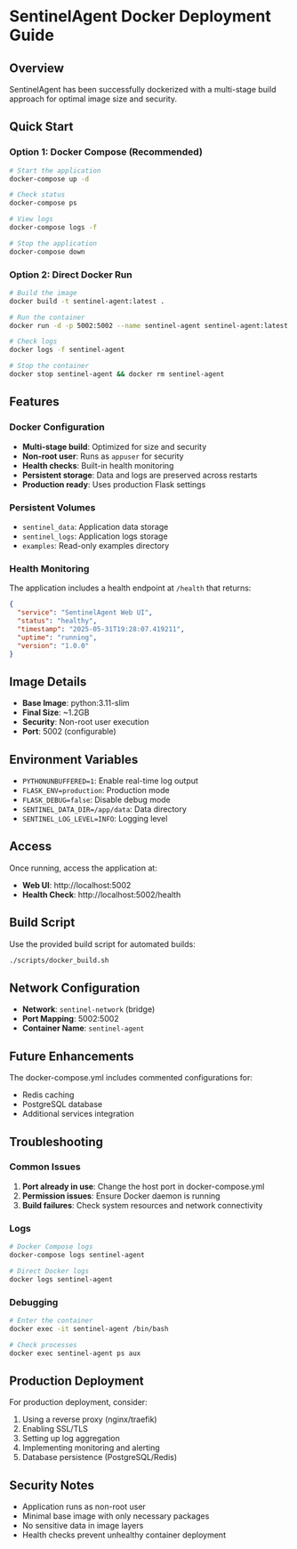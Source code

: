 # SentinelAgent Docker Deployment Guide

## Overview
SentinelAgent has been successfully dockerized with a multi-stage build approach for optimal image size and security.

## Quick Start

### Option 1: Docker Compose (Recommended)
```bash
# Start the application
docker-compose up -d

# Check status
docker-compose ps

# View logs
docker-compose logs -f

# Stop the application
docker-compose down
```

### Option 2: Direct Docker Run
```bash
# Build the image
docker build -t sentinel-agent:latest .

# Run the container
docker run -d -p 5002:5002 --name sentinel-agent sentinel-agent:latest

# Check logs
docker logs -f sentinel-agent

# Stop the container
docker stop sentinel-agent && docker rm sentinel-agent
```

## Features

### Docker Configuration
- **Multi-stage build**: Optimized for size and security
- **Non-root user**: Runs as `appuser` for security
- **Health checks**: Built-in health monitoring
- **Persistent storage**: Data and logs are preserved across restarts
- **Production ready**: Uses production Flask settings

### Persistent Volumes
- `sentinel_data`: Application data storage
- `sentinel_logs`: Application logs storage
- `examples`: Read-only examples directory

### Health Monitoring
The application includes a health endpoint at `/health` that returns:
```json
{
  "service": "SentinelAgent Web UI",
  "status": "healthy",
  "timestamp": "2025-05-31T19:28:07.419211",
  "uptime": "running",
  "version": "1.0.0"
}
```

## Image Details
- **Base Image**: python:3.11-slim
- **Final Size**: ~1.2GB
- **Security**: Non-root user execution
- **Port**: 5002 (configurable)

## Environment Variables
- `PYTHONUNBUFFERED=1`: Enable real-time log output
- `FLASK_ENV=production`: Production mode
- `FLASK_DEBUG=false`: Disable debug mode
- `SENTINEL_DATA_DIR=/app/data`: Data directory
- `SENTINEL_LOG_LEVEL=INFO`: Logging level

## Access
Once running, access the application at:
- **Web UI**: http://localhost:5002
- **Health Check**: http://localhost:5002/health

## Build Script
Use the provided build script for automated builds:
```bash
./scripts/docker_build.sh
```

## Network Configuration
- **Network**: `sentinel-network` (bridge)
- **Port Mapping**: 5002:5002
- **Container Name**: `sentinel-agent`

## Future Enhancements
The docker-compose.yml includes commented configurations for:
- Redis caching
- PostgreSQL database
- Additional services integration

## Troubleshooting

### Common Issues
1. **Port already in use**: Change the host port in docker-compose.yml
2. **Permission issues**: Ensure Docker daemon is running
3. **Build failures**: Check system resources and network connectivity

### Logs
```bash
# Docker Compose logs
docker-compose logs sentinel-agent

# Direct Docker logs
docker logs sentinel-agent
```

### Debugging
```bash
# Enter the container
docker exec -it sentinel-agent /bin/bash

# Check processes
docker exec sentinel-agent ps aux
```

## Production Deployment

For production deployment, consider:
1. Using a reverse proxy (nginx/traefik)
2. Enabling SSL/TLS
3. Setting up log aggregation
4. Implementing monitoring and alerting
5. Database persistence (PostgreSQL/Redis)

## Security Notes
- Application runs as non-root user
- Minimal base image with only necessary packages
- No sensitive data in image layers
- Health checks prevent unhealthy container deployment
